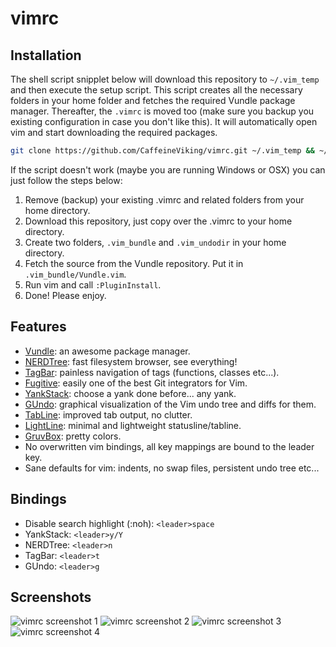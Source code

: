 vimrc
=====

Installation
------------
The shell script snipplet below will download this repository to `~/.vim_temp` and then execute the setup script. This script creates all the necessary folders in your home folder and fetches the required Vundle package manager. Thereafter, the `.vimrc` is moved too (make sure you backup you existing configuration in case you don't like this). It will automatically open vim and start downloading the required packages.

```sh
git clone https://github.com/CaffeineViking/vimrc.git ~/.vim_temp && ~/.vim_temp/setup.sh && rm -rf ~/.vim_temp
```

If the script doesn't work (maybe you are running Windows or OSX) you can just follow the steps below:

1. Remove (backup) your existing .vimrc and related folders from your home directory.
2. Download this repository, just copy over the .vimrc to your home directory.
3. Create two folders, `.vim_bundle` and `.vim_undodir` in your home directory.
5. Fetch the source from the Vundle repository. Put it in `.vim_bundle/Vundle.vim`.
4. Run vim and call `:PluginInstall`.
5. Done! Please enjoy.

Features
--------
* [Vundle](http://github.com/gmarik/vundle): an awesome package manager.
* [NERDTree](https://github.com/scrooloose/nerdtree): fast filesystem browser, see everything!
* [TagBar](https://github.com/majutsushi/tagbar): painless navigation of tags (functions, classes etc...).
* [Fugitive](https://github.com/tpope/vim-fugitive): easily one of the best Git integrators for Vim.
* [YankStack](https://github.com/maxbrunsfeld/vim-yankstack): choose a yank done before... any yank.
* [GUndo](https://github.com/sjl/gundo.vim): graphical visualization of the Vim undo tree and diffs for them.
* [TabLine](https://github.com/mkitt/tabline.vim): improved tab output, no clutter.
* [LightLine](https://github.com/itchyny/lightline.vim): minimal and lightweight statusline/tabline.
* [GruvBox](https://github.com/morhetz/gruvbox): pretty colors.
* No overwritten vim bindings, all key mappings are bound to the leader key.
* Sane defaults for vim: indents, no swap files, persistent undo tree etc...

Bindings
--------
* Disable search highlight (:noh): `<leader>space`
* YankStack: `<leader>y/Y`
* NERDTree: `<leader>n`
* TagBar: `<leader>t`
* GUndo: `<leader>g`

Screenshots
-----------
![vimrc screenshot 1](http://i62.tinypic.com/33l2gbc.png)
![vimrc screenshot 2](http://i62.tinypic.com/2dsqt85.png)
![vimrc screenshot 3](http://i58.tinypic.com/i3gpon.png)
![vimrc screenshot 4](http://i61.tinypic.com/qrkjsj.png)
